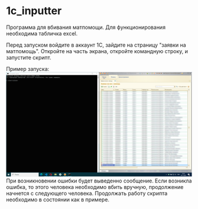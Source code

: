 # 1c_inputter
Программа для вбивания матпомощи. Для функционирования необходима табличка excel.

Перед запуском войдите в аккаунт 1С, зайдите на страницу "заявки на матпомощь". 
Откройте на часть экрана, откройте командную строку, и запустите скрипт. 

Пример запуска:
![пример](images/example.png)
При возникновении ошибки будет выведенно сообщение. 
Если возникла ошибка, то этого человека необходимо вбить вручную, продолжение начнется с следующего человека. Продолжать работу скрипта необходимо в состоянии как в примере.

